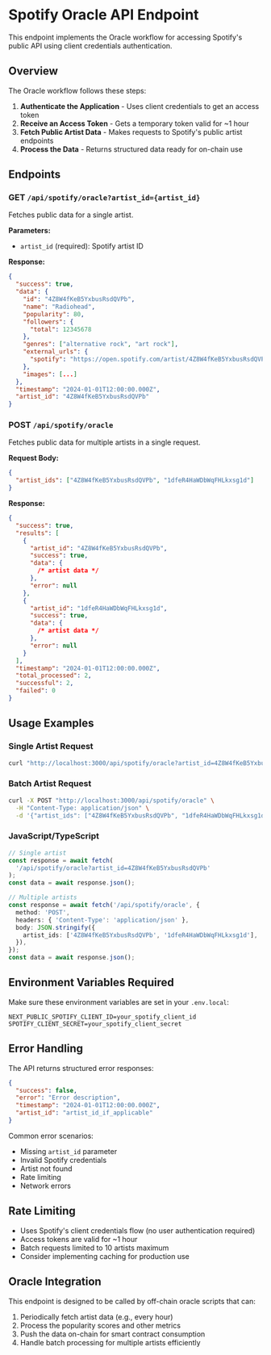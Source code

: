 # Spotify Oracle API Endpoint

This endpoint implements the Oracle workflow for accessing Spotify's public API using client credentials authentication.

## Overview

The Oracle workflow follows these steps:

1. **Authenticate the Application** - Uses client credentials to get an access token
2. **Receive an Access Token** - Gets a temporary token valid for ~1 hour
3. **Fetch Public Artist Data** - Makes requests to Spotify's public artist endpoints
4. **Process the Data** - Returns structured data ready for on-chain use

## Endpoints

### GET `/api/spotify/oracle?artist_id={artist_id}`

Fetches public data for a single artist.

**Parameters:**

- `artist_id` (required): Spotify artist ID

**Response:**

```json
{
  "success": true,
  "data": {
    "id": "4Z8W4fKeB5YxbusRsdQVPb",
    "name": "Radiohead",
    "popularity": 80,
    "followers": {
      "total": 12345678
    },
    "genres": ["alternative rock", "art rock"],
    "external_urls": {
      "spotify": "https://open.spotify.com/artist/4Z8W4fKeB5YxbusRsdQVPb"
    },
    "images": [...]
  },
  "timestamp": "2024-01-01T12:00:00.000Z",
  "artist_id": "4Z8W4fKeB5YxbusRsdQVPb"
}
```

### POST `/api/spotify/oracle`

Fetches public data for multiple artists in a single request.

**Request Body:**

```json
{
  "artist_ids": ["4Z8W4fKeB5YxbusRsdQVPb", "1dfeR4HaWDbWqFHLkxsg1d"]
}
```

**Response:**

```json
{
  "success": true,
  "results": [
    {
      "artist_id": "4Z8W4fKeB5YxbusRsdQVPb",
      "success": true,
      "data": {
        /* artist data */
      },
      "error": null
    },
    {
      "artist_id": "1dfeR4HaWDbWqFHLkxsg1d",
      "success": true,
      "data": {
        /* artist data */
      },
      "error": null
    }
  ],
  "timestamp": "2024-01-01T12:00:00.000Z",
  "total_processed": 2,
  "successful": 2,
  "failed": 0
}
```

## Usage Examples

### Single Artist Request

```bash
curl "http://localhost:3000/api/spotify/oracle?artist_id=4Z8W4fKeB5YxbusRsdQVPb"
```

### Batch Artist Request

```bash
curl -X POST "http://localhost:3000/api/spotify/oracle" \
  -H "Content-Type: application/json" \
  -d '{"artist_ids": ["4Z8W4fKeB5YxbusRsdQVPb", "1dfeR4HaWDbWqFHLkxsg1d"]}'
```

### JavaScript/TypeScript

```typescript
// Single artist
const response = await fetch(
  '/api/spotify/oracle?artist_id=4Z8W4fKeB5YxbusRsdQVPb'
);
const data = await response.json();

// Multiple artists
const response = await fetch('/api/spotify/oracle', {
  method: 'POST',
  headers: { 'Content-Type': 'application/json' },
  body: JSON.stringify({
    artist_ids: ['4Z8W4fKeB5YxbusRsdQVPb', '1dfeR4HaWDbWqFHLkxsg1d'],
  }),
});
const data = await response.json();
```

## Environment Variables Required

Make sure these environment variables are set in your `.env.local`:

```env
NEXT_PUBLIC_SPOTIFY_CLIENT_ID=your_spotify_client_id
SPOTIFY_CLIENT_SECRET=your_spotify_client_secret
```

## Error Handling

The API returns structured error responses:

```json
{
  "success": false,
  "error": "Error description",
  "timestamp": "2024-01-01T12:00:00.000Z",
  "artist_id": "artist_id_if_applicable"
}
```

Common error scenarios:

- Missing `artist_id` parameter
- Invalid Spotify credentials
- Artist not found
- Rate limiting
- Network errors

## Rate Limiting

- Uses Spotify's client credentials flow (no user authentication required)
- Access tokens are valid for ~1 hour
- Batch requests limited to 10 artists maximum
- Consider implementing caching for production use

## Oracle Integration

This endpoint is designed to be called by off-chain oracle scripts that can:

1. Periodically fetch artist data (e.g., every hour)
2. Process the popularity scores and other metrics
3. Push the data on-chain for smart contract consumption
4. Handle batch processing for multiple artists efficiently
